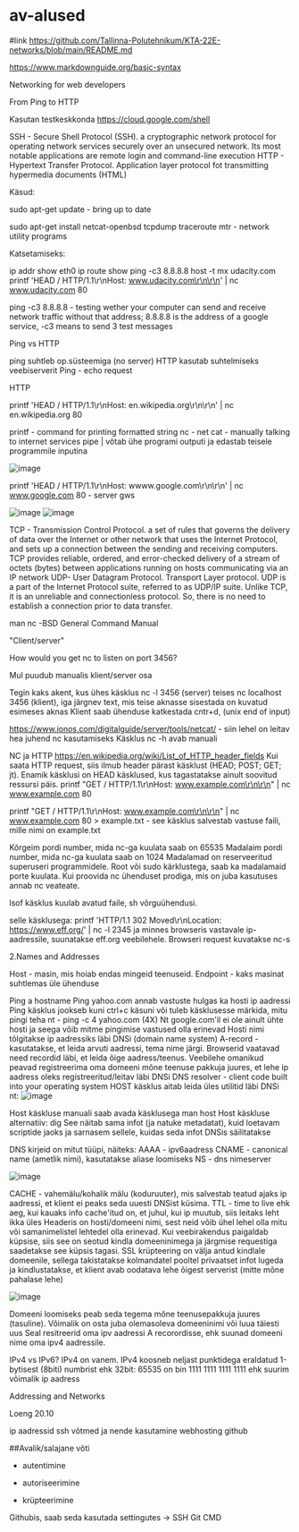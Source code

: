 # av-alused

#link
https://github.com/Tallinna-Polutehnikum/KTA-22E-networks/blob/main/README.md

https://www.markdownguide.org/basic-syntax

Networking for web developers

From Ping to HTTP

Kasutan testkeskkonda https://cloud.google.com/shell

SSH - Secure Shell Protocol (SSH). a cryptographic network protocol for operating network services securely over an unsecured network. Its most notable applications are remote login and command-line execution
HTTP - Hypertext Transfer Protocol. Application layer protocol fot transmitting hypermedia documents (HTML)


Käsud:

sudo apt-get update - bring up to date

sudo apt-get install netcat-openbsd tcpdump traceroute mtr - network utility programs

Katsetamiseks:

ip addr show eth0
ip route show
ping -c3 8.8.8.8
host -t mx udacity.com
printf 'HEAD / HTTP/1.1\r\nHost: www.udacity.com\r\n\r\n' | nc www.udacity.com 80

ping -c3 8.8.8.8 - testing wether your computer can send and receive network traffic without that address; 8.8.8.8 is the address of a google service, -c3 means to send 3 test messages 

Ping vs HTTP

ping suhtleb op.süsteemiga (no server) HTTP kasutab suhtelmiseks veebiserverit
Ping - echo request

HTTP

printf 'HEAD / HTTP/1.1\r\nHost: en.wikipedia.org\r\n\r\n' | nc en.wikipedia.org 80

printf - command for printing formatted string
nc - net cat - manually talking to internet services
pipe | võtab ühe programi outputi ja edastab teisele programmile inputina

![image](https://user-images.githubusercontent.com/115222040/196377775-c02dfc2a-bb49-4733-98d7-ae22e8e48858.png)

printf 'HEAD / HTTP/1.1\r\nHost: wwww.google.com\r\n\r\n' | nc www.google.com 80 - server gws

![image](https://user-images.githubusercontent.com/115222040/196381013-a582295f-0393-4183-9df6-b050923816c4.png)
![image](https://user-images.githubusercontent.com/115222040/196381512-565640e5-2e60-4ddf-89b4-133bb5731f50.png)

TCP - Transmission Control Protocol. a set of rules that governs the delivery of data over the Internet or other network that uses the Internet Protocol, and sets up a connection between the sending and receiving computers. TCP provides reliable, ordered, and error-checked delivery of a stream of octets (bytes) between applications running on hosts communicating via an IP network
UDP- User Datagram Protocol. Transport Layer protocol. UDP is a part of the Internet Protocol suite, referred to as UDP/IP suite. Unlike TCP, it is an unreliable and connectionless protocol. So, there is no need to establish a connection prior to data transfer. 


man nc -BSD General Command Manual

"Client/server"

How would you get nc to listen on port 3456?

Mul puudub manualis klient/server osa

Tegin kaks akent, kus ühes käsklus nc -l 3456 (server) teises nc localhost 3456 (klient), iga järgnev text, mis teise aknasse sisestada on kuvatud esimeses aknas
Klient saab ühenduse katkestada cntr+d, (unix end of input)

https://www.ionos.com/digitalguide/server/tools/netcat/ - siin lehel on leitav hea juhend nc kasutamiseks 
Käsklus nc -h avab manuali

NC ja HTTP
https://en.wikipedia.org/wiki/List_of_HTTP_header_fields
Kui saata HTTP request, siis ilmub header pärast käsklust (HEAD; POST; GET; jt). Enamik käsklusi on HEAD käsklused, kus tagastatakse ainult soovitud ressursi päis.
printf "GET / HTTP/1.1\r\nHost: www.example.com\r\n\r\n" | nc www.example.com 80

printf "GET / HTTP/1.1\r\nHost: www.example.com\r\n\r\n" | nc www.example.com 80 > example.txt - see käsklus salvestab vastuse faili, mille nimi on example.txt

Kõrgeim pordi number, mida nc-ga kuulata saab on 65535
Madalaim pordi number, mida nc-ga kuulata saab on 1024
Madalamad on reserveeritud superuseri programmidele. Root või sudo kärklustega, saab ka madalamaid porte kuulata. Kui proovida nc ühenduset prodiga, mis on juba kasutuses annab nc veateate.

lsof käsklus kuulab avatud faile, sh võrguühendusi. 

selle käsklusega: printf 'HTTP/1.1 302 Moved\r\nLocation: https://www.eff.org/' | nc -l 2345 ja minnes browseris vastavale ip- aadressile, suunatakse eff.org veebilehele. Browseri request kuvatakse nc-s

2.Names and Addresses

Host - masin, mis hoiab endas mingeid teenuseid.
Endpoint - kaks masinat suhtlemas üle ühenduse

Ping a hostname
Ping yahoo.com annab vastuste hulgas ka hosti ip aadressi
Ping käsklus jookseb kuni ctrl+c käsuni või tuleb käsklusesse märkida, mitu pingi teha nt - ping -c 4 yahoo.com (4X)
Nt google.com'il ei ole ainult ühte hosti ja seega võib mitme pingimise vastused olla erinevad
Hosti nimi tõlgitakse ip aadressiks läbi DNSi (domain name system)
A-record - kasutatakse, et leida arvuti aadressi, tema nime järgi. Browserid vaatavad need recordid läbi, et leida õige aadress/teenus.
Veebilehe omanikud peavad registreerima oma domeeni mõne teenuse pakkuja juures, et lehe ip aadress oleks registreeritud/leitav läbi DNSi
DNS resolver - client code built into your operating system
HOST käsklus aitab leida üles utilitid läbi DNSi
nt:
![image](https://user-images.githubusercontent.com/115222040/204097599-43b82ae1-1713-4a6b-8353-e67bc5b1a1a5.png)

Host käskluse manuali saab avada käsklusega man host
Host käskluse alternatiiv:
dig
See näitab sama infot (ja natuke metadatat), kuid  loetavam scriptide jaoks ja sarnasem sellele, kuidas seda infot DNSis säilitatakse

DNS kirjeid on mitut tüüpi, näiteks:
AAAA - ipv6aadress
CNAME - canonical name (ametlik nimi), kasutatakse aliase loomiseks
NS - dns nimeserver

![image](https://user-images.githubusercontent.com/115222040/204098467-4fd8a2f8-4029-4c07-94ec-b06c40fb85c1.png)

CACHE - vahemälu/kohalik mälu (koduruuter), mis salvestab teatud ajaks ip aadressi, et klient ei peaks seda uuesti DNSist küsima.
TTL - time to live ehk aeg, kui kauaks info cache'itud on, et juhul, kui ip muutub, siis leitaks leht ikka üles
Headeris on hosti/domeeni nimi, sest neid võib ühel lehel olla mitu või samanimelistel lehtedel olla erinevad.
Kui veebirakendus paigaldab küpsise, siis see on seotud kindla domeeninimega ja järgmise requestiga saadetakse see küpsis tagasi. SSL krüpteering on välja antud kindlale domeenile, sellega takistatakse kolmandatel pooltel privaatset infot lugeda ja kindlustatakse, et klient avab oodatava lehe õigest serverist (mitte mõne pahalase lehe)

![image](https://user-images.githubusercontent.com/115222040/205300123-9637bc63-8852-41c5-97a3-92b7d1b4d29e.png)


Domeeni loomiseks peab seda tegema mõne teenusepakkuja juures (tasuline). Võimalik on osta juba olemasoleva domeeninimi või luua täiesti uus Seal resitreerid oma ipv aadressi A recorordisse, ehk suunad domeeni nime oma ipv4 aadressile.

IPv4 vs IPv6?
IPv4 on vanem.
IPv4 koosneb neljast punktidega eraldatud 1-bytisest (8biti) numbrist ehk 32bit:
65535 on bin 1111 1111 1111 1111 ehk suurim võimalik ip aadress

Addressing and Networks






Loeng 20.10

ip aadressid
ssh võtmed ja nende kasutamine
webhosting 
github

##Avalik/salajane võti
- autentimine

- autoriseerimine

- krüpteerimine

Githubis, saab seda kasutada settingutes -> SSH
Git CMD
